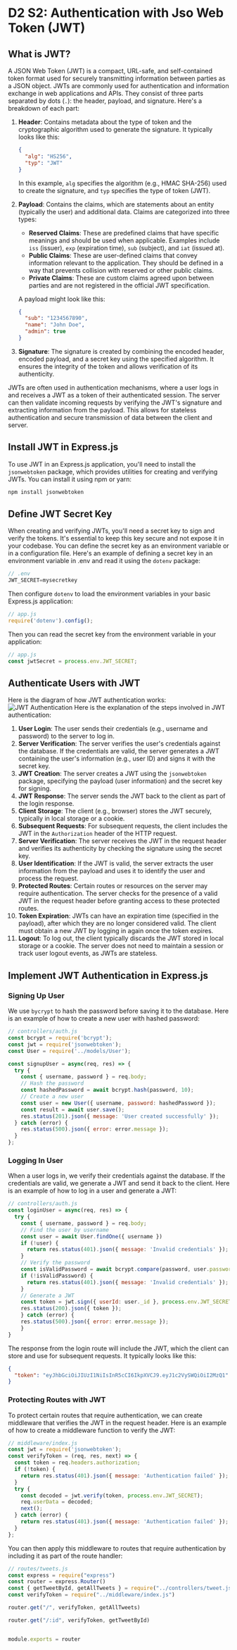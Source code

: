 # D2 S2: Authentication with Jso Web Token (JWT)

## What is JWT?
A JSON Web Token (JWT) is a compact, URL-safe, and self-contained token format used for securely transmitting information between parties as a JSON object. JWTs are commonly used for authentication and information exchange in web applications and APIs. They consist of three parts separated by dots (`.`): the header, payload, and signature. Here's a breakdown of each part:

1. **Header**: Contains metadata about the type of token and the cryptographic algorithm used to generate the signature. It typically looks like this:
   ```json
   {
     "alg": "HS256",
     "typ": "JWT"
   }
   ```
   In this example, `alg` specifies the algorithm (e.g., HMAC SHA-256) used to create the signature, and `typ` specifies the type of token (JWT).

2. **Payload**: Contains the claims, which are statements about an entity (typically the user) and additional data. Claims are categorized into three types:
    - **Reserved Claims**: These are predefined claims that have specific meanings and should be used when applicable. Examples include `iss` (issuer), `exp` (expiration time), `sub` (subject), and `iat` (issued at).
    - **Public Claims**: These are user-defined claims that convey information relevant to the application. They should be defined in a way that prevents collision with reserved or other public claims.
    - **Private Claims**: These are custom claims agreed upon between parties and are not registered in the official JWT specification.

   A payload might look like this:
   ```json
   {
     "sub": "1234567890",
     "name": "John Doe",
     "admin": true
   }
   ```

3. **Signature**: The signature is created by combining the encoded header, encoded payload, and a secret key using the specified algorithm. It ensures the integrity of the token and allows verification of its authenticity.

JWTs are often used in authentication mechanisms, where a user logs in and receives a JWT as a token of their authenticated session. The server can then validate incoming requests by verifying the JWT's signature and extracting information from the payload. This allows for stateless authentication and secure transmission of data between the client and server.

## Install JWT in Express.js
To use JWT in an Express.js application, you'll need to install the `jsonwebtoken` package, which provides utilities for creating and verifying JWTs. You can install it using npm or yarn:

```bash
npm install jsonwebtoken
```
## Define JWT Secret Key
When creating and verifying JWTs, you'll need a secret key to sign and verify the tokens. It's essential to keep this key secure and not expose it in your codebase. You can define the secret key as an environment variable or in a configuration file. 
Here's an example of defining a secret key in an environment variable in .env and read it using the `dotenv` package:

```javascript
// .env
JWT_SECRET=mysecretkey
```
Then configure `dotenv` to load the environment variables in your basic Express.js application:

```javascript
// app.js
require('dotenv').config();
```
Then you can read the secret key from the environment variable in your application:

```javascript
// app.js
const jwtSecret = process.env.JWT_SECRET;
```
## Authenticate Users with JWT
Here is the diagram of how JWT authentication works:
![JWT Authentication](assets/jwt-login.jpg)
Here is the explanation of the steps involved in JWT authentication:
1. **User Login**: The user sends their credentials (e.g., username and password) to the server to log in.
2. **Server Verification**: The server verifies the user's credentials against the database. If the credentials are valid, the server generates a JWT containing the user's information (e.g., user ID) and signs it with the secret key.
3. **JWT Creation**: The server creates a JWT using the `jsonwebtoken` package, specifying the payload (user information) and the secret key for signing.
4. **JWT Response**: The server sends the JWT back to the client as part of the login response.
5. **Client Storage**: The client (e.g., browser) stores the JWT securely, typically in local storage or a cookie.
6. **Subsequent Requests**: For subsequent requests, the client includes the JWT in the `Authorization` header of the HTTP request.
7. **Server Verification**: The server receives the JWT in the request header and verifies its authenticity by checking the signature using the secret key.
8. **User Identification**: If the JWT is valid, the server extracts the user information from the payload and uses it to identify the user and process the request.
9. **Protected Routes**: Certain routes or resources on the server may require authentication. The server checks for the presence of a valid JWT in the request header before granting access to these protected routes.
10. **Token Expiration**: JWTs can have an expiration time (specified in the payload), after which they are no longer considered valid. The client must obtain a new JWT by logging in again once the token expires.
11. **Logout**: To log out, the client typically discards the JWT stored in local storage or a cookie. The server does not need to maintain a session or track user logout events, as JWTs are stateless.

## Implement JWT Authentication in Express.js
### Signing Up User
We use `bycrypt` to hash the password before saving it to the database. Here is an example of how to create a new user with hashed password:

```javascript
// controllers/auth.js
const bcrypt = require('bcrypt');
const jwt = require('jsonwebtoken');
const User = require('../models/User');

const signupUser = async(req, res) => {
  try {
    const { username, password } = req.body;
    // Hash the password
    const hashedPassword = await bcrypt.hash(password, 10);
    // Create a new user
    const user = new User({ username, password: hashedPassword });
    const result = await user.save();
    res.status(201).json({ message: 'User created successfully' });
  } catch (error) {
    res.status(500).json({ error: error.message });
  }
};
```
### Logging In User
When a user logs in, we verify their credentials against the database. If the credentials are valid, we generate a JWT and send it back to the client. Here is an example of how to log in a user and generate a JWT:

```javascript
// controllers/auth.js
const loginUser = async(req, res) => {
  try {
    const { username, password } = req.body;
    // Find the user by username
    const user = await User.findOne({ username })
    if (!user) {
      return res.status(401).json({ message: 'Invalid credentials' });
    }
    // Verify the password
    const isValidPassword = await bcrypt.compare(password, user.password);
    if (!isValidPassword) {
      return res.status(401).json({ message: 'Invalid credentials' });
    }
    // Generate a JWT
    const token = jwt.sign({ userId: user._id }, process.env.JWT_SECRET, { expiresIn: '1h' });
    res.status(200).json({ token });
    } catch (error) {
    res.status(500).json({ error: error.message });
    }
}
```
The response from the login route will include the JWT, which the client can store and use for subsequent requests.
It typically looks like this:
```json
{
  "token": "eyJhbGciOiJIUzI1NiIsInR5cCI6IkpXVCJ9.eyJ1c2VySWQiOiI2MzQ1"
}
```
### Protecting Routes with JWT
To protect certain routes that require authentication, we can create middleware that verifies the JWT in the request header. Here is an example of how to create a middleware function to verify the JWT:

```javascript
// middleware/index.js
const jwt = require('jsonwebtoken');
const verifyToken = (req, res, next) => {
  const token = req.headers.authorization;
  if (!token) {
    return res.status(401).json({ message: 'Authentication failed' });
  }
  try {
    const decoded = jwt.verify(token, process.env.JWT_SECRET);
    req.userData = decoded;
    next();
  } catch (error) {
    return res.status(401).json({ message: 'Authentication failed' });
  }
};
```
You can then apply this middleware to routes that require authentication by including it as part of the route handler:

```javascript
// routes/tweets.js
const express = require("express")
const router = express.Router()
const { getTweetById, getAllTweets } = require("../controllers/tweet.js")
const verifyToken = require("../middleware/index.js")

router.get("/", verifyToken, getAllTweets)

router.get("/:id", verifyToken, getTweetById)


module.exports = router
```


